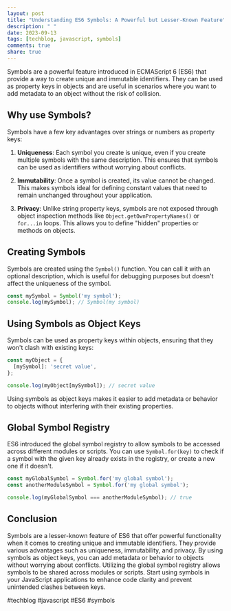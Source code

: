 ```yaml
---
layout: post
title: "Understanding ES6 Symbols: A Powerful but Lesser-Known Feature"
description: " "
date: 2023-09-13
tags: [techblog, javascript, symbols]
comments: true
share: true
---
```


Symbols are a powerful feature introduced in ECMAScript 6 (ES6) that provide a way to create unique and immutable identifiers. They can be used as property keys in objects and are useful in scenarios where you want to add metadata to an object without the risk of collision.

## Why use Symbols?

Symbols have a few key advantages over strings or numbers as property keys:

1. **Uniqueness**: Each symbol you create is unique, even if you create multiple symbols with the same description. This ensures that symbols can be used as identifiers without worrying about conflicts.

2. **Immutability**: Once a symbol is created, its value cannot be changed. This makes symbols ideal for defining constant values that need to remain unchanged throughout your application.

3. **Privacy**: Unlike string property keys, symbols are not exposed through object inspection methods like `Object.getOwnPropertyNames()` or `for...in` loops. This allows you to define "hidden" properties or methods on objects.

## Creating Symbols

Symbols are created using the `Symbol()` function. You can call it with an optional description, which is useful for debugging purposes but doesn't affect the uniqueness of the symbol.

```javascript
const mySymbol = Symbol('my symbol');
console.log(mySymbol); // Symbol(my symbol)
```

## Using Symbols as Object Keys

Symbols can be used as property keys within objects, ensuring that they won't clash with existing keys:

```javascript
const myObject = {
  [mySymbol]: 'secret value',
};

console.log(myObject[mySymbol]); // secret value
```

Using symbols as object keys makes it easier to add metadata or behavior to objects without interfering with their existing properties.

## Global Symbol Registry

ES6 introduced the global symbol registry to allow symbols to be accessed across different modules or scripts. You can use `Symbol.for(key)` to check if a symbol with the given key already exists in the registry, or create a new one if it doesn't.

```javascript
const myGlobalSymbol = Symbol.for('my global symbol');
const anotherModuleSymbol = Symbol.for('my global symbol');

console.log(myGlobalSymbol === anotherModuleSymbol); // true
```

## Conclusion

Symbols are a lesser-known feature of ES6 that offer powerful functionality when it comes to creating unique and immutable identifiers. They provide various advantages such as uniqueness, immutability, and privacy. By using symbols as object keys, you can add metadata or behavior to objects without worrying about conflicts. Utilizing the global symbol registry allows symbols to be shared across modules or scripts. Start using symbols in your JavaScript applications to enhance code clarity and prevent unintended clashes between keys.

#techblog #javascript #ES6 #symbols